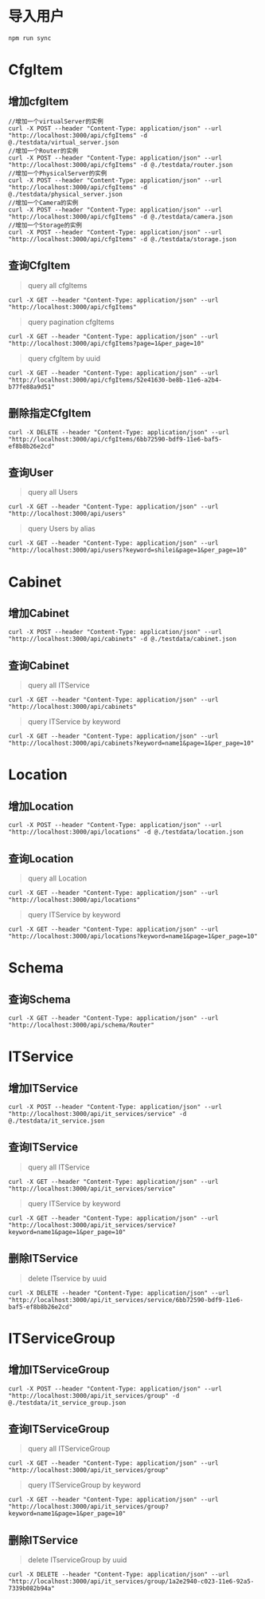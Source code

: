 # 导入用户

```
npm run sync
```

# CfgItem

## 增加cfgItem

```
//增加一个virtualServer的实例
curl -X POST --header "Content-Type: application/json" --url "http://localhost:3000/api/cfgItems" -d @./testdata/virtual_server.json
//增加一个Router的实例
curl -X POST --header "Content-Type: application/json" --url "http://localhost:3000/api/cfgItems" -d @./testdata/router.json
//增加一个PhysicalServer的实例
curl -X POST --header "Content-Type: application/json" --url "http://localhost:3000/api/cfgItems" -d @./testdata/physical_server.json
//增加一个Camera的实例
curl -X POST --header "Content-Type: application/json" --url "http://localhost:3000/api/cfgItems" -d @./testdata/camera.json
//增加一个Storage的实例
curl -X POST --header "Content-Type: application/json" --url "http://localhost:3000/api/cfgItems" -d @./testdata/storage.json

```

## 查询CfgItem

> query all cfgItems

```
curl -X GET --header "Content-Type: application/json" --url "http://localhost:3000/api/cfgItems"
```

> query pagination cfgItems 

```
curl -X GET --header "Content-Type: application/json" --url "http://localhost:3000/api/cfgItems?page=1&per_page=10"
```
> query cfgItem by uuid

```
curl -X GET --header "Content-Type: application/json" --url "http://localhost:3000/api/cfgItems/52e41630-be8b-11e6-a2b4-b77fe88a9d51"
```

## 删除指定CfgItem

```
curl -X DELETE --header "Content-Type: application/json" --url "http://localhost:3000/api/cfgItems/6bb72590-bdf9-11e6-baf5-ef8b8b26e2cd"
```

## 查询User

> query all Users

```
curl -X GET --header "Content-Type: application/json" --url "http://localhost:3000/api/users"
```

> query Users by alias

```
curl -X GET --header "Content-Type: application/json" --url "http://localhost:3000/api/users?keyword=shilei&page=1&per_page=10"
```

# Cabinet

## 增加Cabinet
```
curl -X POST --header "Content-Type: application/json" --url "http://localhost:3000/api/cabinets" -d @./testdata/cabinet.json
```

## 查询Cabinet

> query all ITService

```
curl -X GET --header "Content-Type: application/json" --url "http://localhost:3000/api/cabinets"
```

> query ITService by keyword

```
curl -X GET --header "Content-Type: application/json" --url "http://localhost:3000/api/cabinets?keyword=name1&page=1&per_page=10"
```

# Location

## 增加Location

```
curl -X POST --header "Content-Type: application/json" --url "http://localhost:3000/api/locations" -d @./testdata/location.json
```

## 查询Location

> query all Location

```
curl -X GET --header "Content-Type: application/json" --url "http://localhost:3000/api/locations"
```

> query ITService by keyword

```
curl -X GET --header "Content-Type: application/json" --url "http://localhost:3000/api/locations?keyword=name1&page=1&per_page=10"
```

# Schema

## 查询Schema

```
curl -X GET --header "Content-Type: application/json" --url "http://localhost:3000/api/schema/Router"
```

# ITService

## 增加ITService

```
curl -X POST --header "Content-Type: application/json" --url "http://localhost:3000/api/it_services/service" -d @./testdata/it_service.json
```

## 查询ITService

> query all ITService

```
curl -X GET --header "Content-Type: application/json" --url "http://localhost:3000/api/it_services/service"
```

> query ITService by keyword

```
curl -X GET --header "Content-Type: application/json" --url "http://localhost:3000/api/it_services/service?keyword=name1&page=1&per_page=10"
```

## 删除ITService

> delete ITservice by uuid 

```
curl -X DELETE --header "Content-Type: application/json" --url "http://localhost:3000/api/it_services/service/6bb72590-bdf9-11e6-baf5-ef8b8b26e2cd"
```

# ITServiceGroup

## 增加ITServiceGroup

```
curl -X POST --header "Content-Type: application/json" --url "http://localhost:3000/api/it_services/group" -d @./testdata/it_service_group.json
```

## 查询ITServiceGroup

> query all ITServiceGroup

```
curl -X GET --header "Content-Type: application/json" --url "http://localhost:3000/api/it_services/group"
```

> query ITServiceGroup by keyword

```
curl -X GET --header "Content-Type: application/json" --url "http://localhost:3000/api/it_services/group?keyword=name1&page=1&per_page=10"
```

## 删除ITService

> delete ITserviceGroup by uuid 

```
curl -X DELETE --header "Content-Type: application/json" --url "http://localhost:3000/api/it_services/group/1a2e2940-c023-11e6-92a5-7339b082b94a"
```
